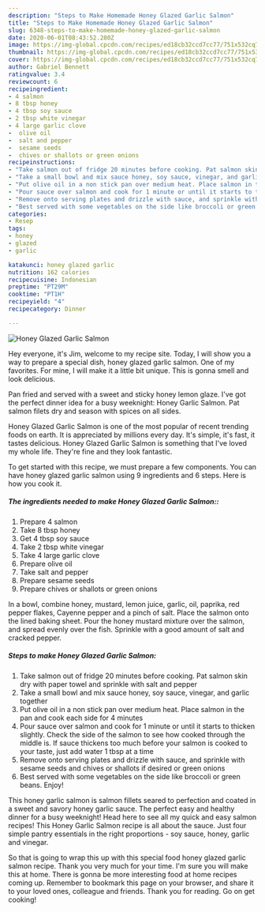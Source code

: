 ```yaml
---
description: "Steps to Make Homemade Honey Glazed Garlic Salmon"
title: "Steps to Make Homemade Honey Glazed Garlic Salmon"
slug: 6348-steps-to-make-homemade-honey-glazed-garlic-salmon
date: 2020-06-01T08:43:52.280Z
image: https://img-global.cpcdn.com/recipes/ed18cb32ccd7cc77/751x532cq70/honey-glazed-garlic-salmon-recipe-main-photo.jpg
thumbnail: https://img-global.cpcdn.com/recipes/ed18cb32ccd7cc77/751x532cq70/honey-glazed-garlic-salmon-recipe-main-photo.jpg
cover: https://img-global.cpcdn.com/recipes/ed18cb32ccd7cc77/751x532cq70/honey-glazed-garlic-salmon-recipe-main-photo.jpg
author: Gabriel Bennett
ratingvalue: 3.4
reviewcount: 6
recipeingredient:
- 4 salmon
- 8 tbsp honey
- 4 tbsp soy sauce
- 2 tbsp white vinegar
- 4 large garlic clove
-  olive oil
-  salt and pepper
-  sesame seeds
-  chives or shallots or green onions
recipeinstructions:
- "Take salmon out of fridge 20 minutes before cooking. Pat salmon skin dry with paper towel and sprinkle with salt and pepper"
- "Take a small bowl and mix sauce honey, soy sauce, vinegar, and garlic together"
- "Put olive oil in a non stick pan over medium heat. Place salmon in the pan and cook each side for 4 minutes"
- "Pour sauce over salmon and cook for 1 minute or until it starts to thicken slightly. Check the side of the salmon to see how cooked through the middle is. If sauce thickens too much before your salmon is cooked to your taste, just add water 1 tbsp at a time"
- "Remove onto serving plates and drizzle with sauce, and sprinkle with sesame seeds and chives or shallots if desired or green onions"
- "Best served with some vegetables on the side like broccoli or green beans. Enjoy!"
categories:
- Resep
tags:
- honey
- glazed
- garlic

katakunci: honey glazed garlic
nutrition: 162 calories
recipecuisine: Indonesian
preptime: "PT29M"
cooktime: "PT1H"
recipeyield: "4"
recipecategory: Dinner

---
```



![Honey Glazed Garlic Salmon](https://img-global.cpcdn.com/recipes/ed18cb32ccd7cc77/751x532cq70/honey-glazed-garlic-salmon-recipe-main-photo.jpg)

Hey everyone, it's Jim, welcome to my recipe site. Today, I will show you a way to prepare a special dish, honey glazed garlic salmon. One of my favorites. For mine, I will make it a little bit unique. This is gonna smell and look delicious.

Pan fried and served with a sweet and sticky honey lemon glaze. I&#39;ve got the perfect dinner idea for a busy weeknight: Honey Garlic Salmon. Pat salmon filets dry and season with spices on all sides.

Honey Glazed Garlic Salmon is one of the most popular of recent trending foods on earth. It is appreciated by millions every day. It's simple, it's fast, it tastes delicious. Honey Glazed Garlic Salmon is something that I've loved my whole life. They're fine and they look fantastic.


To get started with this recipe, we must prepare a few components. You can have honey glazed garlic salmon using 9 ingredients and 6 steps. Here is how you cook it.

##### The ingredients needed to make Honey Glazed Garlic Salmon::

1. Prepare 4 salmon
1. Take 8 tbsp honey
1. Get 4 tbsp soy sauce
1. Take 2 tbsp white vinegar
1. Take 4 large garlic clove
1. Prepare  olive oil
1. Take  salt and pepper
1. Prepare  sesame seeds
1. Prepare  chives or shallots or green onions


In a bowl, combine honey, mustard, lemon juice, garlic, oil, paprika, red pepper flakes, Cayenne pepper and a pinch of salt. Place the salmon onto the lined baking sheet. Pour the honey mustard mixture over the salmon, and spread evenly over the fish. Sprinkle with a good amount of salt and cracked pepper. 

##### Steps to make Honey Glazed Garlic Salmon:

1. Take salmon out of fridge 20 minutes before cooking. Pat salmon skin dry with paper towel and sprinkle with salt and pepper
1. Take a small bowl and mix sauce honey, soy sauce, vinegar, and garlic together
1. Put olive oil in a non stick pan over medium heat. Place salmon in the pan and cook each side for 4 minutes
1. Pour sauce over salmon and cook for 1 minute or until it starts to thicken slightly. Check the side of the salmon to see how cooked through the middle is. If sauce thickens too much before your salmon is cooked to your taste, just add water 1 tbsp at a time
1. Remove onto serving plates and drizzle with sauce, and sprinkle with sesame seeds and chives or shallots if desired or green onions
1. Best served with some vegetables on the side like broccoli or green beans. Enjoy!


This honey garlic salmon is salmon fillets seared to perfection and coated in a sweet and savory honey garlic sauce. The perfect easy and healthy dinner for a busy weeknight! Head here to see all my quick and easy salmon recipes! This Honey Garlic Salmon recipe is all about the sauce. Just four simple pantry essentials in the right proportions - soy sauce, honey, garlic and vinegar. 

So that is going to wrap this up with this special food honey glazed garlic salmon recipe. Thank you very much for your time. I'm sure you will make this at home. There is gonna be more interesting food at home recipes coming up. Remember to bookmark this page on your browser, and share it to your loved ones, colleague and friends. Thank you for reading. Go on get cooking!
